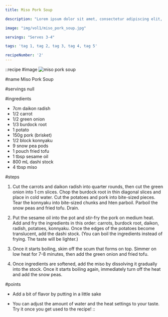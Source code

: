 ```yaml
---
title: Miso Pork Soup

description: "Lorem ipsum dolor sit amet, consectetur adipiscing elit, sed do eiusmod tempor incididunt ut labore et dolore magna aliqua. Tincidunt eget nullam non nisi est sit amet facilisis."

image: "img/vol1/miso_pork_soup.jpg"

servings: "Serves 3-4"

tags: 'tag 1, tag 2, tag 3, tag 4, tag 5'

recipeNumber: '2'
---
```


::recipe
#image
![miso pork soup](/img/vol1/miso_pork_soup.jpg)

#name
Miso Pork Soup

#servings
null

#ingredients
- 7cm daikon radish
- 1/2 carrot
- 1/2 green onion
- 1/3 burdock root
- 1 potato
- 150g pork (brisket)
- 1/2 block konnyaku
- 9 snow pea pods
- 1 pouch fried tofu
- 1 tbsp sesame oil
- 800 mL dashi stock
- 4 tbsp miso

#steps
1. Cut the carrots and daikon radish into quarter rounds, then cut the green onion into 1 cm slices. Chop the burdock root in thin diagonal slices and place in cold water. Cut the potatoes and pork into bite-sized pieces. Tear the konnyaku into bite-sized chunks and hten parboil. Parboil the snow peas and fried tofu. Drain.

2. Put the sesame oil into the pot and stir-fry the pork on medium heat. Add and fry the ingredients in this order: carrots, burdock root, daikon, radish, potatoes, konnyaku. Once the edges of the potatoes become translucent, add the dashi stock. (You can boil the ingredients instead of frying. The taste will be lighter.)

3. Once it starts boiling, skim off the scum that forms on top. Simmer on low heat for 7-8 minutes, then add the green onion and fried tofu.

4. Once ingredients are softened, add the miso by dissolving it gradually into the stock. Once it starts boiling again, immediately turn off the heat and add the snow peas.

#points
- Add a bit of flavor by putting in a little sake

- You can adjust the amount of water and the heat settings to your taste. Try it once you get used to the recipe!
::